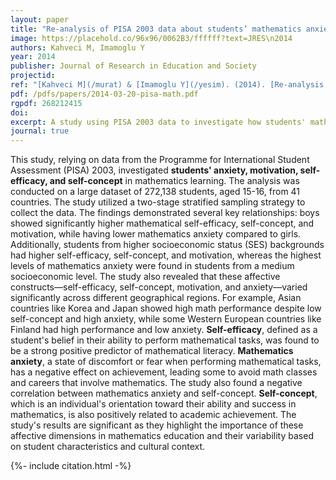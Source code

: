 ```yaml
---
layout: paper
title: "Re-analysis of PISA 2003 data about students’ mathematics anxiety, self-efficacy, and motivation"
image: https://placehold.co/96x96/0062B3/ffffff?text=JRES\n2014
authors: Kahveci M, Imamoglu Y
year: 2014
publisher: Journal of Research in Education and Society
projectid:
ref: "[Kahveci M](/murat) & [Imamoglu Y](/yesim). (2014). [Re-analysis of PISA 2003 data about students’ mathematics anxiety, self-efficacy, and motivation](/ivl). _Journal of Research in Education and Society, 1_(1), 1-22."
pdf: /pdfs/papers/2014-03-20-pisa-math.pdf
rgpdf: 268212415
doi:
excerpt: A study using PISA 2003 data to investigate how students' math anxiety, motivation, and self-efficacy vary by gender, socioeconomic status, and geography.
journal: true
---
```


This study, relying on data from the Programme for International Student Assessment (PISA) 2003, investigated **students' anxiety, motivation, self-efficacy, and self-concept** in mathematics learning. The analysis was conducted on a large dataset of 272,138 students, aged 15-16, from 41 countries. The study utilized a two-stage stratified sampling strategy to collect the data. The findings demonstrated several key relationships: boys showed significantly higher mathematical self-efficacy, self-concept, and motivation, while having lower mathematics anxiety compared to girls. Additionally, students from higher socioeconomic status (SES) backgrounds had higher self-efficacy, self-concept, and motivation, whereas the highest levels of mathematics anxiety were found in students from a medium socioeconomic level. The study also revealed that these affective constructs—self-efficacy, self-concept, motivation, and anxiety—varied significantly across different geographical regions. For example, Asian countries like Korea and Japan showed high math performance despite low self-concept and high anxiety, while some Western European countries like Finland had high performance and low anxiety. **Self-efficacy**, defined as a student's belief in their ability to perform mathematical tasks, was found to be a strong positive predictor of mathematical literacy. **Mathematics anxiety**, a state of discomfort or fear when performing mathematical tasks, has a negative effect on achievement, leading some to avoid math classes and careers that involve mathematics. The study also found a negative correlation between mathematics anxiety and self-concept. **Self-concept**, which is an individual's orientation toward their ability and success in mathematics, is also positively related to academic achievement. The study's results are significant as they highlight the importance of these affective dimensions in mathematics education and their variability based on student characteristics and cultural context.

{%- include citation.html -%}